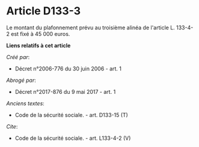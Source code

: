 # Article D133-3

Le montant du plafonnement prévu au troisième alinéa de l'article L. 133-4-2 est fixé à 45 000 euros.

**Liens relatifs à cet article**

_Créé par_:

  - Décret n°2006-776 du 30 juin 2006 - art. 1

_Abrogé par_:

  - Décret n°2017-876 du 9 mai 2017 - art. 1

_Anciens textes_:

  - Code de la sécurité sociale. - art. D133-15 (T)

_Cite_:

  - Code de la sécurité sociale. - art. L133-4-2 (V)
